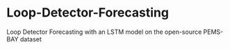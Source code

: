 # Loop-Detector-Forecasting
Loop Detector Forecasting with an LSTM model on the open-source PEMS-BAY dataset

